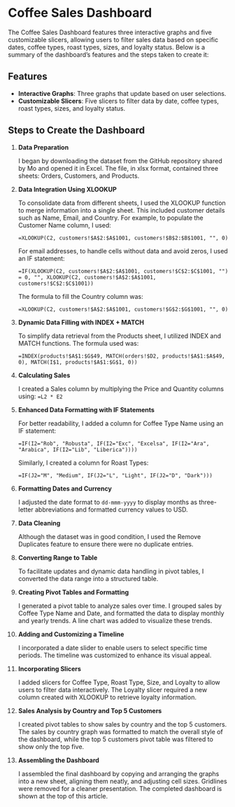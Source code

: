 # Coffee Sales Dashboard

The Coffee Sales Dashboard features three interactive graphs and five customizable slicers, allowing users to filter sales data based on specific dates, coffee types, roast types, sizes, and loyalty status. Below is a summary of the dashboard’s features and the steps taken to create it:

## Features

- **Interactive Graphs**: Three graphs that update based on user selections.
- **Customizable Slicers**: Five slicers to filter data by date, coffee types, roast types, sizes, and loyalty status.

## Steps to Create the Dashboard

1. **Data Preparation**

   I began by downloading the dataset from the GitHub repository shared by Mo and opened it in Excel. The file, in xlsx format, contained three sheets: Orders, Customers, and Products.

2. **Data Integration Using XLOOKUP**

    To consolidate data from different sheets, I used the XLOOKUP function to merge information into a single sheet. This included customer details such as Name, Email, and Country. For example, to populate the Customer Name column, I used:
   
   ```=XLOOKUP(C2, customers!$A$2:$A$1001, customers!$B$2:$B$1001, "", 0)```

   For email addresses, to handle cells without data and avoid zeros, I used an IF statement:
   
   ```=IF(XLOOKUP(C2, customers!$A$2:$A$1001, customers!$C$2:$C$1001, "") = 0, "", XLOOKUP(C2, customers!$A$2:$A$1001, customers!$C$2:$C$1001))```

   The formula to fill the Country column was:
   
   ```=XLOOKUP(C2, customers!$A$2:$A$1001, customers!$G$2:$G$1001, "", 0)```

4. **Dynamic Data Filling with INDEX + MATCH**

   To simplify data retrieval from the Products sheet, I utilized INDEX and MATCH functions. The formula used was:
   
   ```=INDEX(products!$A$1:$G$49, MATCH(orders!$D2, products!$A$1:$A$49, 0), MATCH(I$1, products!$A$1:$G$1, 0))```

6. **Calculating Sales**

   I created a Sales column by multiplying the Price and Quantity columns using:
   `=L2 * E2`
   
7. **Enhanced Data Formatting with IF Statements**

   For better readability, I added a column for Coffee Type Name using an IF statement:
   
   ```=IF(I2="Rob", "Robusta", IF(I2="Exc", "Excelsa", IF(I2="Ara", "Arabica", IF(I2="Lib", "Liberica"))))```
   
   Similarly, I created a column for Roast Types:
   
   ```=IF(J2="M", "Medium", IF(J2="L", "Light", IF(J2="D", "Dark")))```
   
9. **Formatting Dates and Currency**

   I adjusted the date format to `dd-mmm-yyyy` to display months as three-letter abbreviations and formatted currency values to USD.

11. **Data Cleaning**

    Although the dataset was in good condition, I used the Remove Duplicates feature to ensure there were no duplicate entries.

13. **Converting Range to Table**

    To facilitate updates and dynamic data handling in pivot tables, I converted the data range into a structured table.

15. **Creating Pivot Tables and Formatting**

    I generated a pivot table to analyze sales over time. I grouped sales by Coffee Type Name and Date, and formatted the data to display monthly and yearly trends. A line chart was added to visualize these trends.

17. **Adding and Customizing a Timeline**

    I incorporated a date slider to enable users to select specific time periods. The timeline was customized to enhance its visual appeal.

19. **Incorporating Slicers**

    I added slicers for Coffee Type, Roast Type, Size, and Loyalty to allow users to filter data interactively. The Loyalty slicer required a new column created with XLOOKUP to retrieve loyalty information.

21. **Sales Analysis by Country and Top 5 Customers**

    I created pivot tables to show sales by country and the top 5 customers. The sales by country graph was formatted to match the overall style of the dashboard, while the top 5 customers pivot table was filtered to show only the top five.

23. **Assembling the Dashboard**

    I assembled the final dashboard by copying and arranging the graphs into a new sheet, aligning them neatly, and adjusting cell sizes. Gridlines were removed for a cleaner presentation. The completed dashboard is shown at the top of this article.


